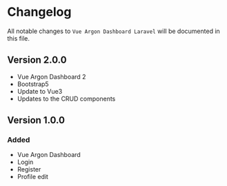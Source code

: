 # Changelog

All notable changes to `Vue Argon Dashboard Laravel`  will be documented in this file.

## Version 2.0.0
- Vue Argon Dashboard 2
- Bootstrap5
- Update to Vue3
- Updates to the CRUD components

## Version 1.0.0

### Added
- Vue Argon Dashboard
- Login
- Register
- Profile edit
